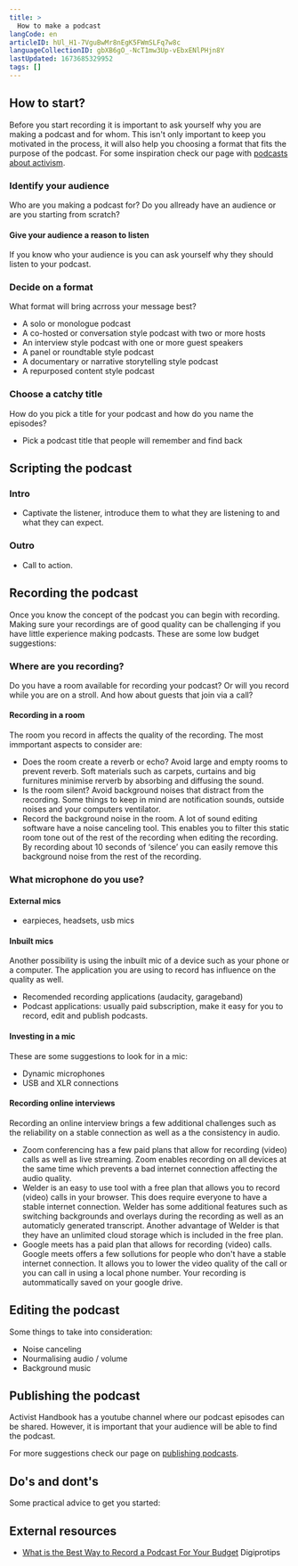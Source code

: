 ```yaml
---
title: >
  How to make a podcast
langCode: en
articleID: hUl_H1-7VguBwMr8nEgK5FWmSLFq7w8c
languageCollectionID: gbXB6gO_-NcT1mw3Up-vEbxENlPHjn8Y
lastUpdated: 1673685329952
tags: []
---
```


## How to start?

Before you start recording it is important to ask yourself why you are making a podcast and for whom. This isn't only important to keep you motivated in the process, it will also help you choosing a format that fits the purpose of the podcast. For some inspiration check our page with [podcasts about activism](/resources/podcasts).

### Identify your audience

Who are you making a podcast for? Do you allready have an audience or are you starting from scratch?

#### Give your audience a reason to listen

If you know who your audience is you can ask yourself why they should listen to your podcast.

### Decide on a format

What format will bring acrross your message best?

-   A solo or monologue podcast
-   A co-hosted or conversation style podcast with two or more hosts
-   An interview style podcast with one or more guest speakers
-   A panel or roundtable style podcast
-   A documentary or narrative storytelling style podcast
-   A repurposed content style podcast

### Choose a catchy title

How do you pick a title for your podcast and how do you name the episodes?

-   Pick a podcast title that people will remember and find back

## Scripting the podcast

### Intro

-   Captivate the listener, introduce them to what they are listening to and what they can expect.

### Outro

-   Call to action.

## Recording the podcast

Once you know the concept of the podcast you can begin with recording. Making sure your recordings are of good quality can be challenging if you have little experience making podcasts. These are some low budget suggestions:

### Where are you recording?

Do you have a room available for recording your podcast? Or will you record while you are on a stroll. And how about guests that join via a call?

#### Recording in a room

The room you record in affects the quality of the recording. The most immportant aspects to consider are:

-   Does the room create a reverb or echo? Avoid large and empty rooms to prevent reverb. Soft materials such as carpets, curtains and big furnitures minimise rerverb by absorbing and diffusing the sound.
-   Is the room silent? Avoid background noises that distract from the recording. Some things to keep in mind are notification sounds, outside noises and your computers ventilator.
-   Record the background noise in the room. A lot of sound editing software have a noise canceling tool. This enables you to filter this static room tone out of the rest of the recording when editing the recording. By recording about 10 seconds of ‘silence’ you can easily remove this background noise from the rest of the recording.

### What microphone do you use?

#### External mics

-   earpieces, headsets, usb mics

#### Inbuilt mics

Another possibility is using the inbuilt mic of a device such as your phone or a computer. The application you are using to record has influence on the quality as well.

-   Recomended recording applications (audacity, garageband)
-   Podcast applications: usually paid subscription, make it easy for you to record, edit and publish podcasts.

#### Investing in a mic

These are some suggestions to look for in a mic:

-   Dynamic microphones
-   USB and XLR connections

#### Recording online interviews

Recording an online interview brings a few additional challenges such as the reliability on a stable connection as well as a the consistency in audio.

-   Zoom conferencing has a few paid plans that allow for recording (video) calls as well as live streaming. Zoom enables recording on all devices at the same time which prevents a bad internet connection affecting the audio quality.
-   Welder is an easy to use tool with a free plan that allows you to record (video) calls in your browser. This does require everyone to have a stable internet connection. Welder has some additional features such as switching backgrounds and overlays during the recording as well as an automaticly generated transcript. Another advantage of Welder is that they have an unlimited cloud storage which is included in the free plan.
-   Google meets has a paid plan that allows for recording (video) calls. Google meets offers a few sollutions for people who don't have a stable internet connection. It allows you to lower the video quality of the call or you can call in using a local phone number. Your recording is autommatically saved on your google drive.

## Editing the podcast

Some things to take into consideration:

-   Noise canceling
-   Nourmalising audio / volume
-   Background music

## Publishing the podcast

Activist Handbook has a youtube channel where our podcast episodes can be shared. However, it is important that your audience will be able to find the podcast.

For more suggestions check our page on [publishing podcasts](/tools/podcasts).

## Do's and dont's

Some practical advice to get you started:

## External resources

-   [What is the Best Way to Record a Podcast For Your Budget](https://www.digiprotips.com/what-is-the-best-way-to-record-a-podcast-for-your-budget/) Digiprotips